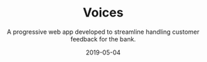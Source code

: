 ---
slug: "/components/sections/Portfolio/Portfolio"
date: "2019-05-04"
title: "Voices"
subtitle: "A progressive web app developed to streamline handling customer feedback for the bank."
company: "WSFS Bank"
description: "This is a test description"
mainImage: "./voices-main.png"
---